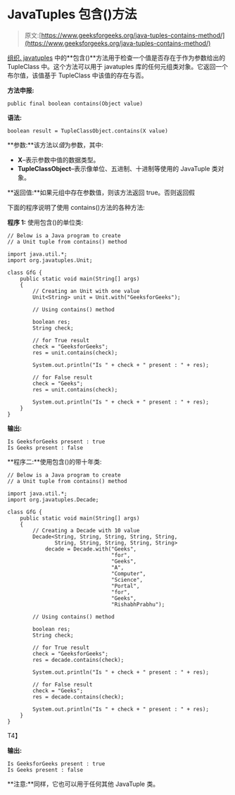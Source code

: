 # JavaTuples 包含()方法

> 原文:[https://www.geeksforgeeks.org/java-tuples-contains-method/](https://www.geeksforgeeks.org/java-tuples-contains-method/)

[组织. javatuples](https://www.geeksforgeeks.org/javatuples-introduction/) 中的**包含()**方法用于检查一个值是否存在于作为参数给出的 TupleClass 中。这个方法可以用于 javatuples 库的任何元组类对象。它返回一个布尔值，该值基于 TupleClass 中该值的存在与否。

**方法申报:**

```
public final boolean contains(Object value)
```

**语法:**

```
boolean result = TupleClassObject.contains(X value)
```

**参数:**该方法以*值*为参数，其中:

*   **X**–表示参数中值的数据类型。
*   **TupleClassObject**–表示像单位、五进制、十进制等使用的 JavaTuple 类对象。

**返回值:**如果元组中存在参数值，则该方法返回 true。否则返回假

下面的程序说明了使用 contains()方法的各种方法:

**程序 1:** 使用包含()的单位类:

```
// Below is a Java program to create
// a Unit tuple from contains() method

import java.util.*;
import org.javatuples.Unit;

class GfG {
    public static void main(String[] args)
    {
        // Creating an Unit with one value
        Unit<String> unit = Unit.with("GeeksforGeeks");

        // Using contains() method

        boolean res;
        String check;

        // for True result
        check = "GeeksforGeeks";
        res = unit.contains(check);

        System.out.println("Is " + check + " present : " + res);

        // for False result
        check = "Geeks";
        res = unit.contains(check);

        System.out.println("Is " + check + " present : " + res);
    }
}
```

**输出:**

```
Is GeeksforGeeks present : true
Is Geeks present : false
```

**程序二:**使用包含()的带十年类:

```
// Below is a Java program to create
// a Unit tuple from contains() method

import java.util.*;
import org.javatuples.Decade;

class GfG {
    public static void main(String[] args)
    {
        // Creating a Decade with 10 value
        Decade<String, String, String, String, String,
               String, String, String, String, String>
            decade = Decade.with("Geeks",
                                 "for",
                                 "Geeks",
                                 "A",
                                 "Computer",
                                 "Science",
                                 "Portal",
                                 "for",
                                 "Geeks",
                                 "RishabhPrabhu");

        // Using contains() method

        boolean res;
        String check;

        // for True result
        check = "GeeksforGeeks";
        res = decade.contains(check);

        System.out.println("Is " + check + " present : " + res);

        // for False result
        check = "Geeks";
        res = decade.contains(check);

        System.out.println("Is " + check + " present : " + res);
    }
}
```

T4】

**输出:**

```
Is GeeksforGeeks present : true
Is Geeks present : false
```

**注意:**同样，它也可以用于任何其他 JavaTuple 类。